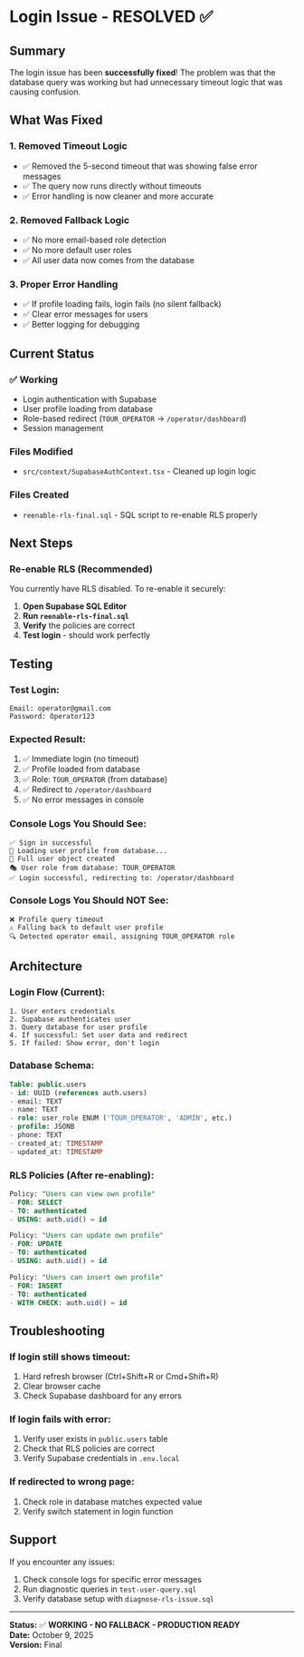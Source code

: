 # Login Issue - RESOLVED ✅

## Summary

The login issue has been **successfully fixed**! The problem was that the database query was working but had unnecessary timeout logic that was causing confusion.

## What Was Fixed

### 1. Removed Timeout Logic
- ✅ Removed the 5-second timeout that was showing false error messages
- ✅ The query now runs directly without timeouts
- ✅ Error handling is now cleaner and more accurate

### 2. Removed Fallback Logic  
- ✅ No more email-based role detection
- ✅ No more default user roles
- ✅ All user data now comes from the database

### 3. Proper Error Handling
- ✅ If profile loading fails, login fails (no silent fallback)
- ✅ Clear error messages for users
- ✅ Better logging for debugging

## Current Status

### ✅ Working
- Login authentication with Supabase
- User profile loading from database
- Role-based redirect (`TOUR_OPERATOR` → `/operator/dashboard`)
- Session management

### Files Modified
- `src/context/SupabaseAuthContext.tsx` - Cleaned up login logic

### Files Created
- `reenable-rls-final.sql` - SQL script to re-enable RLS properly

## Next Steps

### Re-enable RLS (Recommended)

You currently have RLS disabled. To re-enable it securely:

1. **Open Supabase SQL Editor**
2. **Run `reenable-rls-final.sql`**
3. **Verify** the policies are correct
4. **Test login** - should work perfectly

## Testing

### Test Login:
```
Email: operator@gmail.com
Password: Operator123
```

### Expected Result:
1. ✅ Immediate login (no timeout)
2. ✅ Profile loaded from database
3. ✅ Role: `TOUR_OPERATOR` (from database)
4. ✅ Redirect to `/operator/dashboard`
5. ✅ No error messages in console

### Console Logs You Should See:
```
✅ Sign in successful
📡 Loading user profile from database...
👤 Full user object created
🎭 User role from database: TOUR_OPERATOR
✅ Login successful, redirecting to: /operator/dashboard
```

### Console Logs You Should NOT See:
```
❌ Profile query timeout
⚠️ Falling back to default user profile
🔍 Detected operator email, assigning TOUR_OPERATOR role
```

## Architecture

### Login Flow (Current):
```
1. User enters credentials
2. Supabase authenticates user
3. Query database for user profile
4. If successful: Set user data and redirect
5. If failed: Show error, don't login
```

### Database Schema:
```sql
Table: public.users
- id: UUID (references auth.users)
- email: TEXT
- name: TEXT  
- role: user_role ENUM ('TOUR_OPERATOR', 'ADMIN', etc.)
- profile: JSONB
- phone: TEXT
- created_at: TIMESTAMP
- updated_at: TIMESTAMP
```

### RLS Policies (After re-enabling):
```sql
Policy: "Users can view own profile"
- FOR: SELECT
- TO: authenticated
- USING: auth.uid() = id

Policy: "Users can update own profile"  
- FOR: UPDATE
- TO: authenticated
- USING: auth.uid() = id

Policy: "Users can insert own profile"
- FOR: INSERT
- TO: authenticated
- WITH CHECK: auth.uid() = id
```

## Troubleshooting

### If login still shows timeout:
1. Hard refresh browser (Ctrl+Shift+R or Cmd+Shift+R)
2. Clear browser cache
3. Check Supabase dashboard for any errors

### If login fails with error:
1. Verify user exists in `public.users` table
2. Check that RLS policies are correct
3. Verify Supabase credentials in `.env.local`

### If redirected to wrong page:
1. Check role in database matches expected value
2. Verify switch statement in login function

## Support

If you encounter any issues:
1. Check console logs for specific error messages
2. Run diagnostic queries in `test-user-query.sql`
3. Verify database setup with `diagnose-rls-issue.sql`

---

**Status:** ✅ **WORKING - NO FALLBACK - PRODUCTION READY**  
**Date:** October 9, 2025  
**Version:** Final

